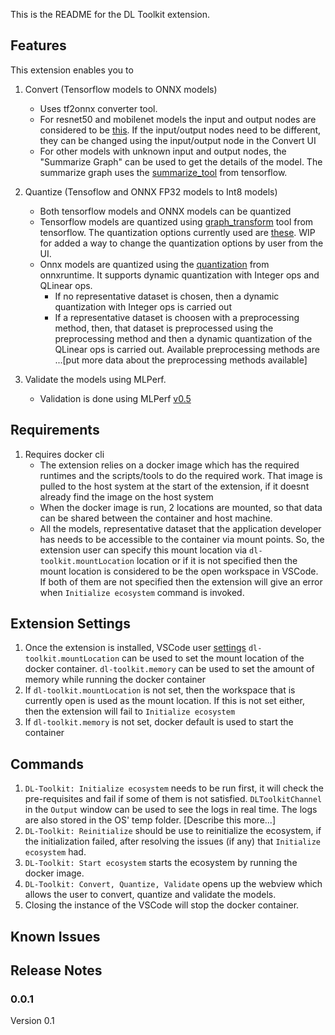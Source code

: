 This is the README for the DL Toolkit extension. 
## Features
This extension enables you to
</br>
1. Convert (Tensorflow models to ONNX models)
    *  Uses tf2onnx converter tool. 
    *  For resnet50 and mobilenet models the input and output nodes are considered to be [this](https://github.com/rgesteve/vscode-onnxvalidate/blob/master/src/extension/config.ts#L2). If the input/output nodes need to be different, they can be changed using the input/output node in the Convert UI
    * For other models with unknown input and output nodes, the "Summarize Graph" can be used to get the details of the model. The summarize graph uses the [summarize_tool](https://github.com/tensorflow/tensorflow/blob/master/tensorflow/tools/graph_transforms/summarize_graph_main.cc) from tensorflow.
2. Quantize (Tensoflow and ONNX FP32 models to Int8 models)
    *  Both tensorflow models and ONNX models can be quantized
    *  Tensorflow models are quantized using [graph_transform](https://github.com/tensorflow/tensorflow/tree/master/tensorflow/tools/graph_transforms#using-the-graph-transform-tool) tool from tensorflow. The quantization options currently used are [these](https://github.com/rgesteve/vscode-onnxvalidate/blob/master/src/extension/config.ts#L76). WIP for added a way to change the quantization options by user from the UI.
    *  Onnx models are quantized using the [quantization](https://github.com/microsoft/onnxruntime/tree/askhade/quantization_and_caliberation/onnxruntime/python/tools/quantization) from onnxruntime. It supports dynamic quantization with Integer ops and QLinear ops. 
       * If no representative dataset is chosen, then a dynamic quantization with Integer ops is carried out
       * If a representative dataset is choosen with a preprocessing method, then, that dataset is preprocessed using the preprocessing method and then a dynamic quantization of the QLinear ops is carried out. Available preprocessing methods are ...[put more data about the preprocessing methods available]
   
3. Validate the models using MLPerf.
     *  Validation is done using MLPerf [v0.5](https://github.com/mlperf/inference/tree/master/v0.5/classification_and_detection)

## Requirements
1. Requires docker cli 
    *  The extension relies on a docker image which has the required runtimes and the scripts/tools to do the required work. That image is pulled to the host system at the start of the extension, if it doesnt already find the image on the host system
    *  When the docker image is run, 2 locations are mounted, so that data can be shared between the container and host machine.
    *  All the models, representative dataset that the application developer has needs to be accessible to the container via mount points. So, the extension user can specify this mount location via `dl-toolkit.mountLocation` location or if it is not specified then the mount location is considered to be the open workspace in VSCode. If both of them are not specified then the extension will give an error when `Initialize ecosystem` command is invoked.

## Extension Settings
1. Once the extension is installed, VSCode user [settings](https://code.visualstudio.com/docs/getstarted/settings) `dl-toolkit.mountLocation` can be used to set the mount location of the docker container. `dl-toolkit.memory` can be used to set the amount of memory while running the docker container
2. If `dl-toolkit.mountLocation` is not set, then the workspace that is currently open is used as the mount location. If this is not set either, then the extension will fail to `Initialize ecosystem`
3. If `dl-toolkit.memory` is not set, docker default is used to start the container

## Commands
1. `DL-Toolkit: Initialize ecosystem` needs to be run first, it will check the pre-requisites and fail if some of them is not satisfied. `DLToolkitChannel` in the `Output` window can be used to see the logs in real time. The logs are also stored in the OS' temp folder. [Describe this more...]
2. `DL-Toolkit: Reinitialize` should be use to reinitialize the ecosystem, if the initialization failed, after resolving the issues (if any) that `Initialize ecosystem` had.
3. `DL-Toolkit: Start ecosystem` starts the ecosystem by running the docker image.
4. `DL-Toolkit: Convert, Quantize, Validate` opens up the webview which allows the user to convert, quantize and validate the models.
5. Closing the instance of the VSCode will stop the docker container.
## Known Issues


## Release Notes

### 0.0.1
Version 0.1

